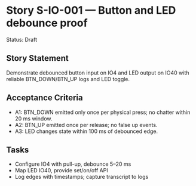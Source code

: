# Story S-IO-001 — Button and LED debounce proof

Status: Draft

## Story Statement

Demonstrate debounced button input on IO4 and LED output on IO40 with reliable BTN_DOWN/BTN_UP logs and LED toggle.

## Acceptance Criteria

- A1: BTN_DOWN emitted only once per physical press; no chatter within 20 ms window.
- A2: BTN_UP emitted once per release; no false up events.
- A3: LED changes state within 100 ms of debounced edge.

## Tasks

- Configure IO4 with pull-up, debounce 5–20 ms
- Map LED IO40, provide set/on/off API
- Log edges with timestamps; capture transcript to logs

